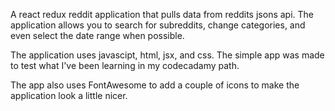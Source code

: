 A react redux reddit application that pulls data from reddits jsons api. The application allows you to search for subreddits, change categories, and even select the date range when possible. 

The application uses javascipt, html, jsx, and css. The simple app was made to test what I've been learning in my codecadamy path. 

The app also uses FontAwesome to add a couple of icons to make the application look a little nicer.

